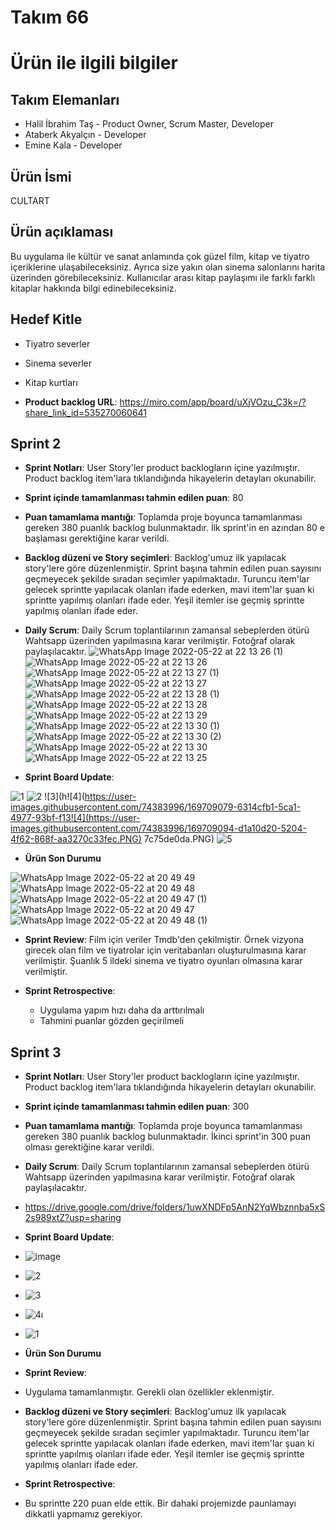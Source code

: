 # Takım 66

# Ürün ile ilgili bilgiler

## Takım Elemanları
- Halil İbrahim Taş - Product Owner, Scrum Master, Developer
- Ataberk Akyalçın - Developer 
- Emine Kala - Developer

## Ürün İsmi
CULTART

## Ürün açıklaması
Bu uygulama ile kültür ve sanat anlamında çok güzel film, kitap ve tiyatro içeriklerine ulaşabileceksiniz. Ayrıca size yakın olan sinema salonlarını harita üzerinden görebileceksiniz. Kullanıcılar arası kitap paylaşımı ile farklı farklı kitaplar hakkında bilgi edinebileceksiniz.

## Hedef Kitle
- Tiyatro severler
- Sinema severler
- Kitap kurtları

- **Product backlog URL**:
https://miro.com/app/board/uXjVOzu_C3k=/?share_link_id=535270060641

## Sprint 2
- **Sprint Notları**: User Story'ler product backlogların içine yazılmıştır. Product backlog item'lara tıklandığında hikayelerin detayları okunabilir.
- **Sprint içinde tamamlanması tahmin edilen puan**: 80
- **Puan tamamlama mantığı**: Toplamda proje boyunca tamamlanması gereken 380 puanlık backlog bulunmaktadır. İlk sprint'in en azından 80 e başlaması gerektiğine karar verildi.

-  **Backlog düzeni ve Story seçimleri**: Backlog'umuz ilk yapılacak story'lere göre düzenlenmiştir. Sprint başına tahmin edilen puan sayısını geçmeyecek şekilde sıradan seçimler yapılmaktadır. Turuncu item'lar gelecek sprintte yapılacak olanları ifade ederken, mavi item'lar şuan ki sprintte yapılmış olanları ifade eder. Yeşil itemler ise geçmiş sprintte yapılmış olanları ifade eder.

-  **Daily Scrum**: Daily Scrum toplantılarının zamansal sebeplerden ötürü Wahtsapp üzerinden yapılmasına karar verilmiştir. Fotoğraf olarak paylaşılacaktır.
![WhatsApp Image 2022-05-22 at 22 13 26 (1)](https://user-images.githubusercontent.com/74383996/169712090-9c7b4576-6ee2-4b36-9d60-d7acce426373.jpeg)
![WhatsApp Image 2022-05-22 at 22 13 26](https://user-images.githubusercontent.com/74383996/169712092-c500b61b-ba82-4b2e-ab04-bb7e5b88551a.jpeg)
![WhatsApp Image 2022-05-22 at 22 13 27 (1)](https://user-images.githubusercontent.com/74383996/169712093-4a604585-89b5-430e-bce4-ee7e01bbf8c8.jpeg)
![WhatsApp Image 2022-05-22 at 22 13 27](https://user-images.githubusercontent.com/74383996/169712094-4e7d7287-78ec-40bc-b08b-07a9cd8b6789.jpeg)
![WhatsApp Image 2022-05-22 at 22 13 28 (1)](https://user-images.githubusercontent.com/74383996/169712095-966c1e46-3443-4056-99c5-2555967d06ee.jpeg)
![WhatsApp Image 2022-05-22 at 22 13 28](https://user-images.githubusercontent.com/74383996/169712096-49987920-9de9-4da7-a9be-34d3ebc44115.jpeg)
![WhatsApp Image 2022-05-22 at 22 13 29](https://user-images.githubusercontent.com/74383996/169712097-2812e1b3-3de9-42c0-b227-c5053d2cb810.jpeg)
![WhatsApp Image 2022-05-22 at 22 13 30 (1)](https://user-images.githubusercontent.com/74383996/169712098-a60daaa8-5101-490c-844e-d04ddc12360a.jpeg)
![WhatsApp Image 2022-05-22 at 22 13 30 (2)](https://user-images.githubusercontent.com/74383996/169712100-46531990-a00c-4488-b9d9-c2a7b701c1a3.jpeg)
![WhatsApp Image 2022-05-22 at 22 13 30](https://user-images.githubusercontent.com/74383996/169712101-b5d1353f-0b09-415f-a921-b473b45263b2.jpeg)
![WhatsApp Image 2022-05-22 at 22 13 25](https://user-images.githubusercontent.com/74383996/169712102-b58f8d5c-b3a8-4eed-8872-8bfa1a7c2ee3.jpeg)


-  **Sprint Board Update**:

![1](https://user-images.githubusercontent.com/74383996/169709064-54237b2c-9cf4-4376-9761-f6959fc9e668.PNG)
![2](https://user-images.githubusercontent.com/74383996/169709067-884f123a-adb9-445c-8408-463beed7758f.PNG)
![3](h![4](https://user-images.githubusercontent.com/74383996/169709079-6314cfb1-5ca1-4977-93bf-f13![4](https://user-images.githubusercontent.com/74383996/169709094-d1a10d20-5204-4f62-868f-aa3270c33fec.PNG)
7c75de0da.PNG)
![5](https://user-images.githubusercontent.com/74383996/169709081-5973835a-77c5-46bc-97ec-e2d6740ec3c2.PNG)

- **Ürün Son Durumu**

![WhatsApp Image 2022-05-22 at 20 49 49](https://user-images.githubusercontent.com/74383996/169709184-3820d585-a87e-4d90-912c-45625a2e5799.jpeg)
![WhatsApp Image 2022-05-22 at 20 49 48](https://user-images.githubusercontent.com/74383996/169709186-24edd9ac-3698-4a23-b958-b7e0ef2df2ae.jpeg)
![WhatsApp Image 2022-05-22 at 20 49 47 (1)](https://user-images.githubusercontent.com/74383996/169709188-83f57fc7-ddf5-4644-bb46-5a3131542723.jpeg)
![WhatsApp Image 2022-05-22 at 20 49 47](https://user-images.githubusercontent.com/74383996/169709189-fb446184-daab-4bab-9115-5e48e785b14a.jpeg)
![WhatsApp Image 2022-05-22 at 20 49 48 (1)](https://user-images.githubusercontent.com/74383996/169709193-308a396a-f587-4f77-b66b-0ef901011081.jpeg)

- **Sprint Review**:
Film için veriler Tmdb'den çekilmiştir. Örnek vizyona girecek olan film ve tiyatrolar için veritabanları oluşturulmasına karar verilmiştir. Şuanlık 5 ildeki sinema ve tiyatro oyunları olmasına karar verilmiştir.

- **Sprint Retrospective**:

   - Uygulama yapım hızı daha da arttırılmalı
   - Tahmini puanlar gözden geçirilmeli

## Sprint 3
- **Sprint Notları**: User Story'ler product backlogların içine yazılmıştır. Product backlog item'lara tıklandığında hikayelerin detayları okunabilir.
- **Sprint içinde tamamlanması tahmin edilen puan**: 300
- **Puan tamamlama mantığı**: Toplamda proje boyunca tamamlanması gereken 380 puanlık backlog bulunmaktadır. İkinci sprint'in 300 puan olması gerektiğine karar verildi.
- **Daily Scrum**: Daily Scrum toplantılarının zamansal sebeplerden ötürü Wahtsapp üzerinden yapılmasına karar verilmiştir. Fotoğraf olarak paylaşılacaktır.
- https://drive.google.com/drive/folders/1uwXNDFp5AnN2YqWbznnba5xS2s989xtZ?usp=sharing
- **Sprint Board Update**:
- ![image](https://user-images.githubusercontent.com/74383996/169966614-54887345-b5b4-4bcf-8fe3-2a83c3d9dce3.png)
- ![2](https://user-images.githubusercontent.com/74383996/172234911-cb469839-3ba2-48ea-a47f-6d7401792748.PNG)
- ![3](https://user-images.githubusercontent.com/74383996/172234915-c718f7d1-42ab-49bf-837c-b7a3d8e6a40c.PNG)
- ![4ı](https://user-images.githubusercontent.com/74383996/172234917-d399cce4-3edd-4efa-9d26-4caf6e3aa4e9.PNG)
- ![1](https://user-images.githubusercontent.com/74383996/172234918-fd136aa7-aa1d-4025-b3f3-f1b8aaef8be6.PNG)

- **Ürün Son Durumu**
- **Sprint Review**:
- Uygulama tamamlanmıştır. Gerekli olan özellikler eklenmiştir. 
- **Backlog düzeni ve Story seçimleri**: Backlog'umuz ilk yapılacak story'lere göre düzenlenmiştir. Sprint başına tahmin edilen puan sayısını geçmeyecek şekilde sıradan seçimler yapılmaktadır. Turuncu item'lar gelecek sprintte yapılacak olanları ifade ederken, mavi item'lar şuan ki sprintte yapılmış olanları ifade eder. Yeşil itemler ise geçmiş sprintte yapılmış olanları ifade eder.
- **Sprint Retrospective**:
- Bu sprintte 220 puan elde ettik. Bir dahaki projemizde paunlamayı dikkatli yapmamız gerekiyor.


